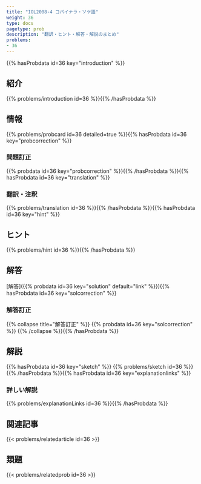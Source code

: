 ```yaml
---
title: "IOL2008-4 コパイナラ・ソケ語"
weight: 36
type: docs
pagetype: prob
description: "翻訳・ヒント・解答・解説のまとめ"
problems: 
- 36
---
```


{{% hasProbdata id=36 key="introduction" %}}

## 紹介

{{% problems/introduction id=36 %}}{{% /hasProbdata %}}

## 情報

{{% problems/probcard id=36 detailed=true %}}{{% hasProbdata id=36 key="probcorrection" %}}

### 問題訂正

{{% probdata id=36 key="probcorrection" %}}{{% /hasProbdata %}}{{% hasProbdata id=36 key="translation" %}}

### 翻訳・注釈

{{% problems/translation id=36 %}}{{% /hasProbdata %}}{{% hasProbdata id=36 key="hint" %}}

## ヒント

{{% problems/hint id=36 %}}{{% /hasProbdata %}}

## 解答

[解答]({{% probdata id=36 key="solution" default="link" %}}){{% hasProbdata id=36 key="solcorrection" %}}

### 解答訂正

{{% collapse title="解答訂正" %}}
{{% probdata id=36 key="solcorrection" %}}
{{% /collapse %}}{{% /hasProbdata %}}

## 解説

{{% hasProbdata id=36 key="sketch" %}}
{{% problems/sketch id=36 %}}
{{% /hasProbdata %}}{{% hasProbdata id=36 key="explanationlinks" %}}

### 詳しい解説

{{% problems/explanationLinks id=36 %}}{{% /hasProbdata %}}

## 関連記事

{{< problems/relatedarticle id=36 >}}

## 類題

{{< problems/relatedprob id=36 >}}
